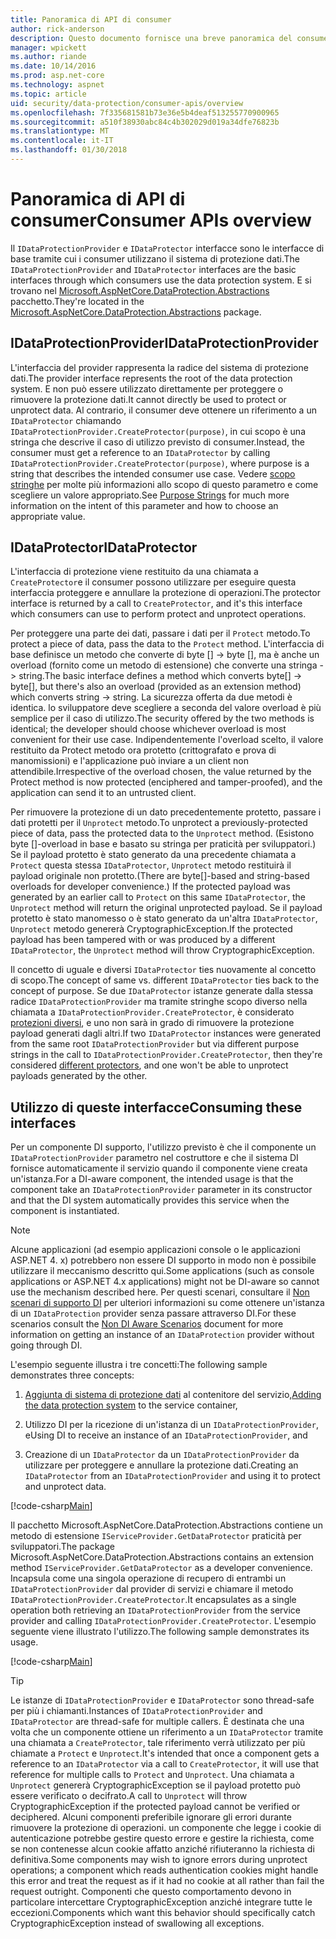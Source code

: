 ```yaml
---
title: Panoramica di API di consumer
author: rick-anderson
description: Questo documento fornisce una breve panoramica del consumer di varie API disponibili all'interno della libreria di protezione dati di ASP.NET Core.
manager: wpickett
ms.author: riande
ms.date: 10/14/2016
ms.prod: asp.net-core
ms.technology: aspnet
ms.topic: article
uid: security/data-protection/consumer-apis/overview
ms.openlocfilehash: 7f335681581b73e36e5b4deaf513255770900965
ms.sourcegitcommit: a510f38930abc84c4b302029d019a34dfe76823b
ms.translationtype: MT
ms.contentlocale: it-IT
ms.lasthandoff: 01/30/2018
---
```

# <a name="consumer-apis-overview"></a><span data-ttu-id="d82f8-103">Panoramica di API di consumer</span><span class="sxs-lookup"><span data-stu-id="d82f8-103">Consumer APIs overview</span></span>

<span data-ttu-id="d82f8-104">Il `IDataProtectionProvider` e `IDataProtector` interfacce sono le interfacce di base tramite cui i consumer utilizzano il sistema di protezione dati.</span><span class="sxs-lookup"><span data-stu-id="d82f8-104">The `IDataProtectionProvider` and `IDataProtector` interfaces are the basic interfaces through which consumers use the data protection system.</span></span> <span data-ttu-id="d82f8-105">E si trovano nel [Microsoft.AspNetCore.DataProtection.Abstractions](https://www.nuget.org/packages/Microsoft.AspNetCore.DataProtection.Abstractions/) pacchetto.</span><span class="sxs-lookup"><span data-stu-id="d82f8-105">They're located in the [Microsoft.AspNetCore.DataProtection.Abstractions](https://www.nuget.org/packages/Microsoft.AspNetCore.DataProtection.Abstractions/) package.</span></span>

## <a name="idataprotectionprovider"></a><span data-ttu-id="d82f8-106">IDataProtectionProvider</span><span class="sxs-lookup"><span data-stu-id="d82f8-106">IDataProtectionProvider</span></span>

<span data-ttu-id="d82f8-107">L'interfaccia del provider rappresenta la radice del sistema di protezione dati.</span><span class="sxs-lookup"><span data-stu-id="d82f8-107">The provider interface represents the root of the data protection system.</span></span> <span data-ttu-id="d82f8-108">E non può essere utilizzato direttamente per proteggere o rimuovere la protezione dati.</span><span class="sxs-lookup"><span data-stu-id="d82f8-108">It cannot directly be used to protect or unprotect data.</span></span> <span data-ttu-id="d82f8-109">Al contrario, il consumer deve ottenere un riferimento a un `IDataProtector` chiamando `IDataProtectionProvider.CreateProtector(purpose)`, in cui scopo è una stringa che descrive il caso di utilizzo previsto di consumer.</span><span class="sxs-lookup"><span data-stu-id="d82f8-109">Instead, the consumer must get a reference to an `IDataProtector` by calling `IDataProtectionProvider.CreateProtector(purpose)`, where purpose is a string that describes the intended consumer use case.</span></span> <span data-ttu-id="d82f8-110">Vedere [scopo stringhe](purpose-strings.md) per molte più informazioni allo scopo di questo parametro e come scegliere un valore appropriato.</span><span class="sxs-lookup"><span data-stu-id="d82f8-110">See [Purpose Strings](purpose-strings.md) for much more information on the intent of this parameter and how to choose an appropriate value.</span></span>

## <a name="idataprotector"></a><span data-ttu-id="d82f8-111">IDataProtector</span><span class="sxs-lookup"><span data-stu-id="d82f8-111">IDataProtector</span></span>

<span data-ttu-id="d82f8-112">L'interfaccia di protezione viene restituito da una chiamata a `CreateProtector`e il consumer possono utilizzare per eseguire questa interfaccia proteggere e annullare la protezione di operazioni.</span><span class="sxs-lookup"><span data-stu-id="d82f8-112">The protector interface is returned by a call to `CreateProtector`, and it's this interface which consumers can use to perform protect and unprotect operations.</span></span>

<span data-ttu-id="d82f8-113">Per proteggere una parte dei dati, passare i dati per il `Protect` metodo.</span><span class="sxs-lookup"><span data-stu-id="d82f8-113">To protect a piece of data, pass the data to the `Protect` method.</span></span> <span data-ttu-id="d82f8-114">L'interfaccia di base definisce un metodo che converte di byte [] -> byte [], ma è anche un overload (fornito come un metodo di estensione) che converte una stringa -> string.</span><span class="sxs-lookup"><span data-stu-id="d82f8-114">The basic interface defines a method which converts byte[] -> byte[], but there's also an overload (provided as an extension method) which converts string -> string.</span></span> <span data-ttu-id="d82f8-115">La sicurezza offerta da due metodi è identica. lo sviluppatore deve scegliere a seconda del valore overload è più semplice per il caso di utilizzo.</span><span class="sxs-lookup"><span data-stu-id="d82f8-115">The security offered by the two methods is identical; the developer should choose whichever overload is most convenient for their use case.</span></span> <span data-ttu-id="d82f8-116">Indipendentemente l'overload scelto, il valore restituito da Protect metodo ora protetto (crittografato e prova di manomissioni) e l'applicazione può inviare a un client non attendibile.</span><span class="sxs-lookup"><span data-stu-id="d82f8-116">Irrespective of the overload chosen, the value returned by the Protect method is now protected (enciphered and tamper-proofed), and the application can send it to an untrusted client.</span></span>

<span data-ttu-id="d82f8-117">Per rimuovere la protezione di un dato precedentemente protetto, passare i dati protetti per il `Unprotect` metodo.</span><span class="sxs-lookup"><span data-stu-id="d82f8-117">To unprotect a previously-protected piece of data, pass the protected data to the `Unprotect` method.</span></span> <span data-ttu-id="d82f8-118">(Esistono byte []-overload in base e basato su stringa per praticità per sviluppatori.) Se il payload protetto è stato generato da una precedente chiamata a `Protect` questa stessa `IDataProtector`, `Unprotect` metodo restituirà il payload originale non protetto.</span><span class="sxs-lookup"><span data-stu-id="d82f8-118">(There are byte[]-based and string-based overloads for developer convenience.) If the protected payload was generated by an earlier call to `Protect` on this same `IDataProtector`, the `Unprotect` method will return the original unprotected payload.</span></span> <span data-ttu-id="d82f8-119">Se il payload protetto è stato manomesso o è stato generato da un'altra `IDataProtector`, `Unprotect` metodo genererà CryptographicException.</span><span class="sxs-lookup"><span data-stu-id="d82f8-119">If the protected payload has been tampered with or was produced by a different `IDataProtector`, the `Unprotect` method will throw CryptographicException.</span></span>

<span data-ttu-id="d82f8-120">Il concetto di uguale e diversi `IDataProtector` ties nuovamente al concetto di scopo.</span><span class="sxs-lookup"><span data-stu-id="d82f8-120">The concept of same vs. different `IDataProtector` ties back to the concept of purpose.</span></span> <span data-ttu-id="d82f8-121">Se due `IDataProtector` istanze generate dalla stessa radice `IDataProtectionProvider` ma tramite stringhe scopo diverso nella chiamata a `IDataProtectionProvider.CreateProtector`, è considerato [protezioni diversi](purpose-strings.md), e uno non sarà in grado di rimuovere la protezione payload generati dagli altri.</span><span class="sxs-lookup"><span data-stu-id="d82f8-121">If two `IDataProtector` instances were generated from the same root `IDataProtectionProvider` but via different purpose strings in the call to `IDataProtectionProvider.CreateProtector`, then they're considered [different protectors](purpose-strings.md), and one won't be able to unprotect payloads generated by the other.</span></span>

## <a name="consuming-these-interfaces"></a><span data-ttu-id="d82f8-122">Utilizzo di queste interfacce</span><span class="sxs-lookup"><span data-stu-id="d82f8-122">Consuming these interfaces</span></span>

<span data-ttu-id="d82f8-123">Per un componente DI supporto, l'utilizzo previsto è che il componente un `IDataProtectionProvider` parametro nel costruttore e che il sistema DI fornisce automaticamente il servizio quando il componente viene creata un'istanza.</span><span class="sxs-lookup"><span data-stu-id="d82f8-123">For a DI-aware component, the intended usage is that the component take an `IDataProtectionProvider` parameter in its constructor and that the DI system automatically provides this service when the component is instantiated.</span></span>

> [!NOTE]
> <span data-ttu-id="d82f8-124">Alcune applicazioni (ad esempio applicazioni console o le applicazioni ASP.NET 4. x) potrebbero non essere DI supporto in modo non è possibile utilizzare il meccanismo descritto qui.</span><span class="sxs-lookup"><span data-stu-id="d82f8-124">Some applications (such as console applications or ASP.NET 4.x applications) might not be DI-aware so cannot use the mechanism described here.</span></span> <span data-ttu-id="d82f8-125">Per questi scenari, consultare il [Non scenari di supporto DI](../configuration/non-di-scenarios.md) per ulteriori informazioni su come ottenere un'istanza di un `IDataProtection` provider senza passare attraverso DI.</span><span class="sxs-lookup"><span data-stu-id="d82f8-125">For these scenarios consult the [Non DI Aware Scenarios](../configuration/non-di-scenarios.md) document for more information on getting an instance of an `IDataProtection` provider without going through DI.</span></span>

<span data-ttu-id="d82f8-126">L'esempio seguente illustra i tre concetti:</span><span class="sxs-lookup"><span data-stu-id="d82f8-126">The following sample demonstrates three concepts:</span></span>

1. <span data-ttu-id="d82f8-127">[Aggiunta di sistema di protezione dati](../configuration/overview.md) al contenitore del servizio,</span><span class="sxs-lookup"><span data-stu-id="d82f8-127">[Adding the data protection system](../configuration/overview.md) to the service container,</span></span>

2. <span data-ttu-id="d82f8-128">Utilizzo DI per la ricezione di un'istanza di un `IDataProtectionProvider`, e</span><span class="sxs-lookup"><span data-stu-id="d82f8-128">Using DI to receive an instance of an `IDataProtectionProvider`, and</span></span>

3. <span data-ttu-id="d82f8-129">Creazione di un `IDataProtector` da un `IDataProtectionProvider` da utilizzare per proteggere e annullare la protezione dati.</span><span class="sxs-lookup"><span data-stu-id="d82f8-129">Creating an `IDataProtector` from an `IDataProtectionProvider` and using it to protect and unprotect data.</span></span>

[!code-csharp[Main](../using-data-protection/samples/protectunprotect.cs?highlight=26,34,35,36,37,38,39,40)]

<span data-ttu-id="d82f8-130">Il pacchetto Microsoft.AspNetCore.DataProtection.Abstractions contiene un metodo di estensione `IServiceProvider.GetDataProtector` praticità per sviluppatori.</span><span class="sxs-lookup"><span data-stu-id="d82f8-130">The package Microsoft.AspNetCore.DataProtection.Abstractions contains an extension method `IServiceProvider.GetDataProtector` as a developer convenience.</span></span> <span data-ttu-id="d82f8-131">Incapsula come una singola operazione di recupero di entrambi un `IDataProtectionProvider` dal provider di servizi e chiamare il metodo `IDataProtectionProvider.CreateProtector`.</span><span class="sxs-lookup"><span data-stu-id="d82f8-131">It encapsulates as a single operation both retrieving an `IDataProtectionProvider` from the service provider and calling `IDataProtectionProvider.CreateProtector`.</span></span> <span data-ttu-id="d82f8-132">L'esempio seguente viene illustrato l'utilizzo.</span><span class="sxs-lookup"><span data-stu-id="d82f8-132">The following sample demonstrates its usage.</span></span>

[!code-csharp[Main](./overview/samples/getdataprotector.cs?highlight=15)]

>[!TIP]
> <span data-ttu-id="d82f8-133">Le istanze di `IDataProtectionProvider` e `IDataProtector` sono thread-safe per più i chiamanti.</span><span class="sxs-lookup"><span data-stu-id="d82f8-133">Instances of `IDataProtectionProvider` and `IDataProtector` are thread-safe for multiple callers.</span></span> <span data-ttu-id="d82f8-134">È destinata che una volta che un componente ottiene un riferimento a un `IDataProtector` tramite una chiamata a `CreateProtector`, tale riferimento verrà utilizzato per più chiamate a `Protect` e `Unprotect`.</span><span class="sxs-lookup"><span data-stu-id="d82f8-134">It's intended that once a component gets a reference to an `IDataProtector` via a call to `CreateProtector`, it will use that reference for multiple calls to `Protect` and `Unprotect`.</span></span> <span data-ttu-id="d82f8-135">Una chiamata a `Unprotect` genererà CryptographicException se il payload protetto può essere verificato o decifrato.</span><span class="sxs-lookup"><span data-stu-id="d82f8-135">A call to `Unprotect` will throw CryptographicException if the protected payload cannot be verified or deciphered.</span></span> <span data-ttu-id="d82f8-136">Alcuni componenti preferibile ignorare gli errori durante rimuovere la protezione di operazioni. un componente che legge i cookie di autenticazione potrebbe gestire questo errore e gestire la richiesta, come se non contenesse alcun cookie affatto anziché rifiuteranno la richiesta di definitiva.</span><span class="sxs-lookup"><span data-stu-id="d82f8-136">Some components may wish to ignore errors during unprotect operations; a component which reads authentication cookies might handle this error and treat the request as if it had no cookie at all rather than fail the request outright.</span></span> <span data-ttu-id="d82f8-137">Componenti che questo comportamento devono in particolare intercettare CryptographicException anziché integrare tutte le eccezioni.</span><span class="sxs-lookup"><span data-stu-id="d82f8-137">Components which want this behavior should specifically catch CryptographicException instead of swallowing all exceptions.</span></span>
